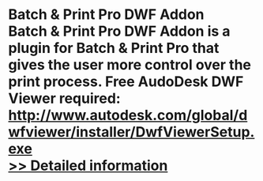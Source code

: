 # Batch & Print Pro DWF Addon<br />Batch & Print Pro DWF Addon is a plugin for Batch & Print Pro that gives the user more control over the print process. Free AudoDesk DWF Viewer required: http://www.autodesk.com/global/dwfviewer/installer/DwfViewerSetup.exe<br />[>> Detailed information](https://secure.shareit.com/shareit/product.html?productid=300449491&affiliateid=200057808)